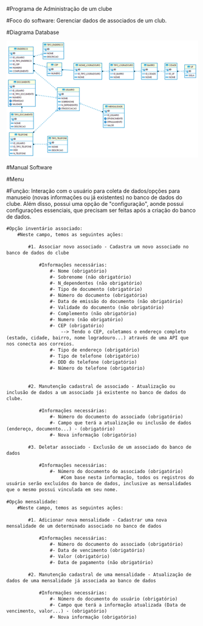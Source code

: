 #Programa de Administração de um clube

#Foco do software: Gerenciar dados de associados de um club.

#Diagrama Database

<img src="DB/diagrama banco de dados.png"/>

#Manual Software

#Menu

#Função: Interação com o usuário para coleta de dados/opções para manuseio (novas informações ou já existentes) no banco de dados do clube. Além disso, possui uma opção de "configuração", aonde possui configurações essenciais, que precisam ser feitas após a criação do banco de dados.

    #Opção inventário associado:
        #Neste campo, temos as seguintes ações:

            #1. Associar novo associado - Cadastra um novo associado no banco de dados do clube

                #Informações necessárias:
                    #- Nome (obrigatório)
                    #- Sobrenome (não obrigatório)
                    #- N_dependentes (não obrigatório)
                    #- Tipo de documento (obrigatório)
                    #- Número do documento (obrigatório)
                    #- Data de emissão do documento (não obrigatório)
                    #- Validade do documento (não obrigatório)
                    #- Complemento (não obrigatório)
                    #- Numero (não obrigatório)
                    #- CEP (obrigatório)
                        --> Tendo o CEP, coletamos o endereço completo (estado, cidade, bairro, nome logradouro...) através de uma API que nos conecta aos correios.
                    #- Tipo de endereço (obrigatório)
                    #- Tipo de telefone (obrigatório)
                    #- DDD do telefone (obrigatório)
                    #- Número do telefone (obrigatório)


            #2. Manutenção cadastral de associado - Atualização ou inclusão de dados a um associado já existente no banco de dados do clube.

                #Informações necessárias:
                    #- Número do documento do associado (obrigatório)
                    #- Campo que terá a atualização ou inclusão de dados (endereço, documento...) - (obrigatório)
                    #- Nova informação (obrigatório)

            #3. Deletar associado - Exclusão de um associado do banco de dados

                #Informações necessárias:
                    #- Número do documento do associado (obrigatório) 
                        #Com base nesta informação, todos os registros do usuário serão excluídos do banco de dados, inclusive as mensalidades que o mesmo possui vinculada em seu nome.

    #Opção mensalidade:
        #Neste campo, temos as seguintes ações:

            #1. Adicionar nova mensalidade - Cadastrar uma nova mensalidade de um determinado associado no banco de dados

                #Informações necessárias:
                    #- Número do documento do associado (obrigatório)
                    #- Data de vencimento (obrigatório)
                    #- Valor (obrigatório)
                    #- Data de pagamento (não obrigatório)

            #2. Manutenção cadastral de uma mensalidade - Atualização de dados de uma mensalidade já associada ao banco de dados

                #Informações necessárias:
                    #- Número do documento do usuário (obrigatório)
                    #- Campo que terá a informação atualizada (Data de vencimento, valor...) - (obrigatório)
                    #- Nova informação (obrigatório)

